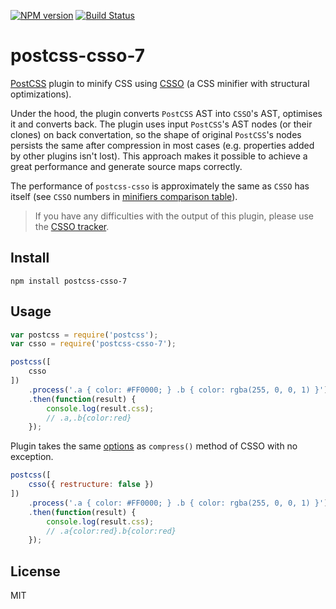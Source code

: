 [![NPM version](https://img.shields.io/npm/v/postcss-csso.svg)](https://www.npmjs.com/package/postcss-csso)
[![Build Status](https://travis-ci.org/lahmatiy/postcss-csso.svg?branch=master)](https://travis-ci.org/lahmatiy/postcss-csso)

# postcss-csso-7

[PostCSS](https://github.com/postcss/postcss) plugin to minify CSS using [CSSO](https://github.com/css/csso) (a CSS minifier with structural optimizations).

Under the hood, the plugin converts `PostCSS` AST into `CSSO`'s AST, optimises it and converts back. The plugin uses input `PostCSS`'s AST nodes (or their clones) on back convertation, so the shape of original `PostCSS`'s nodes persists the same after compression in most cases (e.g. properties added by other plugins isn't lost). This approach makes it possible to achieve a great performance and generate source maps correctly.

The performance of `postcss-csso` is approximately the same as `CSSO` has itself (see `CSSO` numbers in [minifiers comparison table](https://goalsmashers.github.io/css-minification-benchmark/)).

> If you have any difficulties with the output of this plugin, please use the [CSSO tracker](https://github.com/css/csso/issues).

## Install

```
npm install postcss-csso-7
```

## Usage

```js
var postcss = require('postcss');
var csso = require('postcss-csso-7');

postcss([
    csso
])
    .process('.a { color: #FF0000; } .b { color: rgba(255, 0, 0, 1) }')
    .then(function(result) {
        console.log(result.css);
        // .a,.b{color:red}
    });
```

Plugin takes the same [options](https://github.com/css/csso#compressast-options) as `compress()` method of CSSO with no exception.

```js
postcss([
    csso({ restructure: false })
])
    .process('.a { color: #FF0000; } .b { color: rgba(255, 0, 0, 1) }')
    .then(function(result) {
        console.log(result.css);
        // .a{color:red}.b{color:red}
    });
```

## License

MIT
